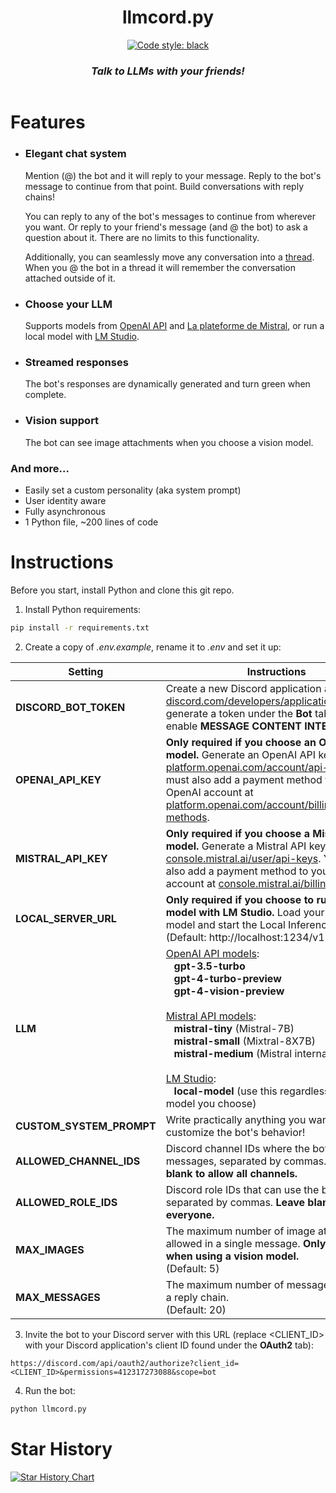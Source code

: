 <h1 align="center">
  llmcord.py
</h1>

<p align="center">
  <a href="https://github.com/psf/black"><img alt="Code style: black" src="https://img.shields.io/badge/code%20style-black-000000.svg"></a>
</p>

<h3 align="center"><i>
  Talk to LLMs with your friends!
</i></h3>

<p align="center">
  <img src="https://github.com/jakobdylanc/llmcord/assets/38699060/a9636e09-c89e-42e9-8690-65d52f8236ea" alt="">
</p>

# Features
- ### Elegant chat system
  Mention (@) the bot and it will reply to your message. Reply to the bot's message to continue from that point. Build conversations with reply chains!

  You can reply to any of the bot's messages to continue from wherever you want. Or reply to your friend's message (and @ the bot) to ask a question about it. There are no limits to this functionality.

  Additionally, you can seamlessly move any conversation into a [thread](https://support.discord.com/hc/en-us/articles/4403205878423-Threads-FAQ). When you @ the bot in a thread it will remember the conversation attached outside of it.

- ### Choose your LLM
  Supports models from [OpenAI API](https://platform.openai.com/docs/models) and [La plateforme de Mistral](https://mistral.ai/news/la-plateforme), or run a local model with [LM Studio](https://lmstudio.ai).

- ### Streamed responses
  The bot's responses are dynamically generated and turn green when complete.

- ### Vision support
  The bot can see image attachments when you choose a vision model.

### And more...
- Easily set a custom personality (aka system prompt)
- User identity aware
- Fully asynchronous
- 1 Python file, ~200 lines of code

# Instructions
  Before you start, install Python and clone this git repo.

1. Install Python requirements:
```bash
pip install -r requirements.txt
```

2. Create a copy of *.env.example*, rename it to *.env* and set it up:

| Setting | Instructions |
| --- | --- |
| **DISCORD_BOT_TOKEN** | Create a new Discord application at [discord.com/developers/applications](https://discord.com/developers/applications) and generate a token under the **Bot** tab. Also enable **MESSAGE CONTENT INTENT**. |
| **OPENAI_API_KEY** | **Only required if you choose an OpenAI API model.** Generate an OpenAI API key at [platform.openai.com/account/api-keys](https://platform.openai.com/account/api-keys). You must also add a payment method to your OpenAI account at [platform.openai.com/account/billing/payment-methods](https://platform.openai.com/account/billing/payment-methods).|
| **MISTRAL_API_KEY** | **Only required if you choose a Mistral API model.** Generate a Mistral API key at [console.mistral.ai/user/api-keys](https://console.mistral.ai/user/api-keys). You must also add a payment method to your Mistral account at [console.mistral.ai/billing](https://console.mistral.ai/billing).|
| **LOCAL_SERVER_URL** | **Only required if you choose to run a local model with LM Studio.** Load your desired model and start the Local Inference Server.<br />(Default: http://localhost:1234/v1) |
| **LLM** | [OpenAI API models](https://platform.openai.com/docs/models):<br />&nbsp;&nbsp;&nbsp;**gpt-3.5-turbo**<br />&nbsp;&nbsp;&nbsp;**gpt-4-turbo-preview**<br />&nbsp;&nbsp;&nbsp;**gpt-4-vision-preview**<br /><br />[Mistral API models](https://docs.mistral.ai/platform/endpoints):<br />&nbsp;&nbsp;&nbsp;**mistral-tiny** (Mistral-7B)<br />&nbsp;&nbsp;&nbsp;**mistral-small** (Mixtral-8X7B)<br />&nbsp;&nbsp;&nbsp;**mistral-medium** (Mistral internal prototype)<br /><br />[LM Studio](https://lmstudio.ai):<br />&nbsp;&nbsp;&nbsp;**local-model** (use this regardless of the model you choose) |
| **CUSTOM_SYSTEM_PROMPT** | Write practically anything you want to customize the bot's behavior! |
| **ALLOWED_CHANNEL_IDS** | Discord channel IDs where the bot can send messages, separated by commas. **Leave blank to allow all channels.** |
| **ALLOWED_ROLE_IDS** | Discord role IDs that can use the bot, separated by commas. **Leave blank to allow everyone.** |
| **MAX_IMAGES** | The maximum number of image attachments allowed in a single message. **Only applicable when using a vision model.**<br />(Default: 5) |
| **MAX_MESSAGES** | The maximum number of messages allowed in a reply chain.<br />(Default: 20) |

3. Invite the bot to your Discord server with this URL (replace <CLIENT_ID> with your Discord application's client ID found under the **OAuth2** tab):
```plaintext
https://discord.com/api/oauth2/authorize?client_id=<CLIENT_ID>&permissions=412317273088&scope=bot
```

4. Run the bot:
```bash
python llmcord.py
```

# Star History
<a href="https://star-history.com/#jakobdylanc/llmcord&Date">
  <picture>
    <source media="(prefers-color-scheme: dark)" srcset="https://api.star-history.com/svg?repos=jakobdylanc/llmcord&type=Date&theme=dark" />
    <source media="(prefers-color-scheme: light)" srcset="https://api.star-history.com/svg?repos=jakobdylanc/llmcord&type=Date" />
    <img alt="Star History Chart" src="https://api.star-history.com/svg?repos=jakobdylanc/llmcord&type=Date" />
  </picture>
</a>
